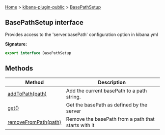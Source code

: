 [Home](./index) &gt; [kibana-plugin-public](./kibana-plugin-public.md) &gt; [BasePathSetup](./kibana-plugin-public.basepathsetup.md)

## BasePathSetup interface

Provides access to the 'server.basePath' configuration option in kibana.yml

<b>Signature:</b>

```typescript
export interface BasePathSetup 
```

## Methods

|  Method | Description |
|  --- | --- |
|  [addToPath(path)](./kibana-plugin-public.basepathsetup.addtopath.md) | Add the current basePath to a path string. |
|  [get()](./kibana-plugin-public.basepathsetup.get.md) | Get the basePath as defined by the server |
|  [removeFromPath(path)](./kibana-plugin-public.basepathsetup.removefrompath.md) | Remove the basePath from a path that starts with it |

